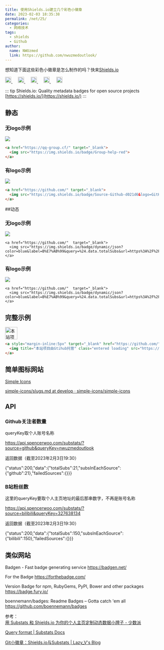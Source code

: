 ```yaml
---
title: 使用Shields.io建立几个彩色小徽章
date: 2023-02-03 18:35:38
permalink: /net/25/
categories: 
  - 网络技术
tags: 
  - shields
  - Github
author:
  name: NWUzmed
  link: https://github.com/nwuzmedoutlook/
---
```


想知道下面这些彩色小徽章是怎么制作的吗？快来[Shields.io](https://shields.io/)

<a href="https://nwuzmed.ga/" target="_blank"> <img src="https://img.shields.io/badge/Nav-DAC-green" height="20"> </a>&emsp;
<a href="https://co2co2.cf/" target="_blank"> <img src="https://img.shields.io/badge/Blog-NWUzmed's%20world-blue"  height="20"> </a>&emsp;
<a href="http://nwuzmed.ysepan.com/" target="_blank"> <img src="https://img.shields.io/badge/Documents-share-orange" height="20"> </a>&emsp;
<a href="https://studyhard.cf/" target="_blank"> <img src="https://img.shields.io/badge/Study-courses-lightgrey" height="20"> </a>&emsp;
<a href="https://qq-group.cf/" target="_blank"> <img src="https://img.shields.io/badge/Group-help-red" height="20"> </a>

<!-- more -->

::: tip
Shields.io: Quality metadata badges for open source projects  [https://shields.io/](https://shields.io/)
:::

## 静态
### 无logo示例
<a href="https://qq-group.cf/" target="_blank"><img src="https://img.shields.io/badge/Group-help-red"></a>

``` html
<a href="https://qq-group.cf/" target="_blank">
  <img src="https://img.shields.io/badge/Group-help-red">
</a>
```

### 有logo示例
<a href="https://github.com/" target="_blank"><img src="https://img.shields.io/badge/Source-Github-d021d6&logo=GitHub"></a>

``` html
<a href="https://github.com/" target="_blank">
  <img src="https://img.shields.io/badge/Source-Github-d021d6&logo=GitHub">
</a>
```

##动态
### 无logo示例
<a href="https://github.com/"  target="_blank"><img src="https://img.shields.io/badge/dynamic/json?color=blue&label=B%E7%AB%99&query=%24.data.totalSubs&url=https%3A%2F%2Fapi.spencerwoo.com%2Fsubstats%2F%3Fsource%3Dbilibili%26queryKey%3D327638134"></a>

```
<a href="https://github.com/"  target="_blank">
  <img src="https://img.shields.io/badge/dynamic/json?color=blue&label=B%E7%AB%99&query=%24.data.totalSubs&url=https%3A%2F%2Fapi.spencerwoo.com%2Fsubstats%2F%3Fsource%3Dbilibili%26queryKey%3D327638134">
</a>
```

### 有logo示例
<a href="https://github.com/"  target="_blank"><img src="https://img.shields.io/badge/dynamic/json?color=blue&label=B%E7%AB%99&query=%24.data.totalSubs&url=https%3A%2F%2Fapi.spencerwoo.com%2Fsubstats%2F%3Fsource%3Dbilibili%26queryKey%3D327638134&logo=bilibili"></a>
```
<a href="https://github.com/"  target="_blank">
  <img src="https://img.shields.io/badge/dynamic/json?color=blue&label=B%E7%AB%99&query=%24.data.totalSubs&url=https%3A%2F%2Fapi.spencerwoo.com%2Fsubstats%2F%3Fsource%3Dbilibili%26queryKey%3D327638134&logo=bilibili">
</a>
```

## 完整示例
<a style="margin-inline:5px" target="_blank" href="https://github.com/"><img title="本站项目由Gtihub托管" class="entered loading" src="https://img.shields.io/badge/Source-Github-d021d6?style=flat&logo=GitHub" height="40" align="left" data-ll-status="loading"></a>
<br>
<br>
``` html
<a style="margin-inline:5px" target="_blank" href="https://github.com/">
  <img title="本站项目由Gtihub托管" class="entered loading" src="https://img.shields.io/badge/Source-Github-d021d6?style=flat&logo=GitHub" height="120" align="left" data-ll-status="loading">
</a>
```

## 简单图标网站

[Simple Icons](https://simpleicons.org/) 

[simple-icons/slugs.md at develop · simple-icons/simple-icons](https://github.com/simple-icons/simple-icons/blob/develop/slugs.md)

## API

### Github关注者数量

queryKey取个人账号名称

https://api.spencerwoo.com/substats/?source=github&queryKey=nwuzmedoutlook

返回数据（截至2023年2月3日19:30）

{"status":200,"data":{"totalSubs":21,"subsInEachSource":{"github":21},"failedSources":{}}}

### B站粉丝数

这里的queryKey要取个人主页地址的最后那串数字，不再是账号名称

https://api.spencerwoo.com/substats/?source=bilibili&queryKey=327638134

返回数据（截至2023年2月3日19:30）

{"status":200,"data":{"totalSubs":150,"subsInEachSource":{"bilibili":150},"failedSources":{}}}


## 类似网站

Badgen - Fast badge generating service  https://badgen.net/

For the Badge  https://forthebadge.com/

Version Badge for npm, RubyGems, PyPI, Bower and other packages  https://badge.fury.io/

boennemann/badges: Readme Badges – Gotta catch 'em all  https://github.com/boennemann/badges

参考：<br>
[用 Substats 和 Shields.io 为你的个人主页定制动态数据小牌子 - 少数派](https://sspai.com/post/59593)

[Query format | Substats Docs](https://substats.spencerwoo.com/query.html#examples)

[Git小徽章：Shields.io与Substats | Lazy_V's Blog](http://blog.zhangkexuan.cn/2020/11/02/git-badge-substats/)

